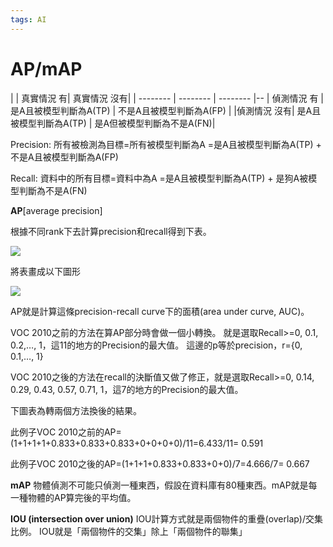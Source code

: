 ```yaml
---
tags: AI
---
```

# AP/mAP



|          | 真實情況 有| 真實情況 沒有| 
| -------- | -------- | -------- |--
| 偵測情況 有  | 是A且被模型判斷為A(TP)  | 不是A且被模型判斷為A(FP)    |
|偵測情況 沒有| 是A且被模型判斷為A(TP)  |  是A但被模型判斷為不是A(FN)|


Precision: 
 所有被檢測為目標=所有被模型判斷為A
 =是A且被模型判斷為A(TP) + 不是A且被模型判斷為A(FP)
 
 Recall:
 資料中的所有目標=資料中為A
 =是A且被模型判斷為A(TP) + 是狗A被模型判斷為不是A(FN)
 
**AP**[average precision]

根據不同rank下去計算precision和recall得到下表。

![](https://i.imgur.com/Be9504R.png)

將表畫成以下圖形

![](https://i.imgur.com/oA7kzci.png)

AP就是計算這條precision-recall curve下的面積(area under curve, AUC)。

VOC 2010之前的方法在算AP部分時會做一個小轉換。
就是選取Recall>=0, 0.1, 0.2,…, 1，這11的地方的Precision的最大值。
這邊的p等於precision，r={0, 0.1,…, 1}


VOC 2010之後的方法在recall的決斷值又做了修正，就是選取Recall>=0, 0.14, 0.29, 0.43, 0.57, 0.71, 1，這7的地方的Precision的最大值。


下圖表為轉兩個方法換後的結果。

此例子VOC 2010之前的AP=(1+1+1+1+0.833+0.833+0.833+0+0+0+0)/11=6.433/11= 0.591

此例子VOC 2010之後的AP=(1+1+1+0.833+0.833+0+0)/7=4.666/7= 0.667

**mAP**
物體偵測不可能只偵測一種東西，假設在資料庫有80種東西。mAP就是每一種物體的AP算完後的平均值。


**IOU (intersection over union)**
IOU計算方式就是兩個物件的重疊(overlap)/交集比例。
IOU就是「兩個物件的交集」除上「兩個物件的聯集」